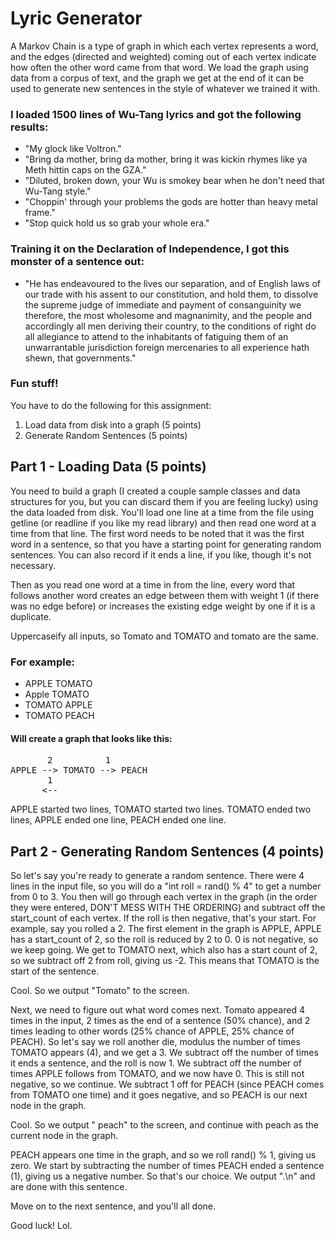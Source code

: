 # Lyric Generator
A Markov Chain is a type of graph in which each vertex represents a word, and
the edges (directed and weighted) coming out of each vertex indicate how often
the other word came from that word. We load the graph using data from a corpus
of text, and the graph we get at the end of it can be used to generate new
sentences in the style of whatever we trained it with.

### I loaded 1500 lines of Wu-Tang lyrics and got the following results:
- "My glock like Voltron."
- "Bring da mother, bring da mother, bring it was kickin rhymes like ya Meth hittin caps on the GZA."
- "Diluted, broken down, your Wu is smokey bear when he don't need that Wu-Tang style."
- "Choppin' through your problems the gods are hotter than heavy metal frame."
- "Stop quick hold us so grab your whole era."

### Training it on the Declaration of Independence, I got this monster of a sentence out:
- "He has endeavoured to the lives our separation, and of English laws of our
trade with his assent to our constitution, and hold them, to dissolve the
supreme judge of immediate and payment of consanguinity we therefore, the most
wholesome and magnanimity, and the people and accordingly all men deriving
their country, to the conditions of right do all allegiance to attend to the
inhabitants of fatiguing them of an unwarrantable jurisdiction foreign
mercenaries to all experience hath shewn, that governments."

### Fun stuff!

You have to do the following for this assignment:
1. Load data from disk into a graph (5 points)
2. Generate Random Sentences (5 points)

## Part 1 - Loading Data (5 points)

You need to build a graph (I created a couple sample classes and data
structures for you, but you can discard them if you are feeling lucky) using
the data loaded from disk. You'll load one line at a time from the file using
getline (or readline if you like my read library) and then read one word at a
time from that line. The first word needs to be noted that it was the first
word in a sentence, so that you have a starting point for generating random
sentences. You can also record if it ends a line, if you like, though it's not
necessary.

Then as you read one word at a time in from the line, every word that follows
another word creates an edge between them with weight 1 (if there was no edge
before) or increases the existing edge weight by one if it is a duplicate.

Uppercaseify all inputs, so Tomato and TOMATO and tomato are the same.

### For example:
- APPLE TOMATO
- Apple TOMATO
- TOMATO APPLE
- TOMATO PEACH

#### Will create a graph that looks like this:
<pre>
       2          1
APPLE --> TOMATO --> PEACH
       1
	  <--
</pre>

APPLE started two lines, TOMATO started two lines. TOMATO ended two lines,
APPLE ended one line, PEACH ended one line.

## Part 2 - Generating Random Sentences (4 points)

So let's say you're ready to generate a random sentence. There were 4 lines in
the input file, so you will do a "int roll = rand() % 4" to get a number from
0 to 3. You then will go through each vertex in the graph (in the order they
were entered, DON'T MESS WITH THE ORDERING) and subtract off the start_count
of each vertex. If the roll is then negative, that's your start. For example,
say you rolled a 2.
The first element in the graph is APPLE, APPLE has a start_count of 2, so the
roll is reduced by 2 to 0. 0 is not negative, so we keep going. We get to
TOMATO next, which also has a start count of 2, so we subtract off 2 from
roll, giving us -2. This means that TOMATO is the start of the sentence.

Cool. So we output "Tomato" to the screen.

Next, we need to figure out what word comes next. Tomato appeared 4 times in
the input, 2 times as the end of a sentence (50% chance), and 2 times leading
to other words (25% chance of APPLE, 25% chance of PEACH). So let's say we
roll another die, modulus the number of times TOMATO appears (4), and we get a 3.
We subtract off the number of times it ends a sentence, and the roll is now 1.
We subtract off the number of times APPLE follows from TOMATO, and we now
have 0. This is still not negative, so we continue. We subtract 1 off for
PEACH (since PEACH comes from TOMATO one time) and it goes negative, and so
PEACH is our next node in the graph. 

Cool. So we output " peach" to the screen, and continue with peach as the
current node in the graph.

PEACH appears one time in the graph, and so we roll rand() % 1, giving us
zero. We start by subtracting the number of times PEACH ended a sentence (1),
giving us a negative number. So that's our choice. We output ".\n" and are
done with this sentence.

Move on to the next sentence, and you'll all done.

Good luck! Lol.